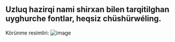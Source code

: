 ## Uzluq hazirqi nami shirxan bilen tarqitilghan uyghurche fontlar, heqsiz chüshürwéling.

Körünme resimliri:
![image](https://github.com/user-attachments/assets/6f33cf92-0324-46d3-84b2-51e708b88ff3)
